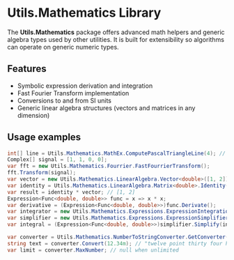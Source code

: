 # Utils.Mathematics Library

The **Utils.Mathematics** package offers advanced math helpers and generic algebra types used by other utilities.
It is built for extensibility so algorithms can operate on generic numeric types.

## Features

- Symbolic expression derivation and integration
- Fast Fourier Transform implementation
- Conversions to and from SI units
- Generic linear algebra structures (vectors and matrices in any dimension)

## Usage examples
```csharp
int[] line = Utils.Mathematics.MathEx.ComputePascalTriangleLine(4); // [1,4,6,4,1]
Complex[] signal = [1, 1, 0, 0];
var fft = new Utils.Mathematics.Fourrier.FastFourrierTransform();
fft.Transform(signal);
var vector = new Utils.Mathematics.LinearAlgebra.Vector<double>([1, 2]);
var identity = Utils.Mathematics.LinearAlgebra.Matrix<double>.Identity(2);
var result = identity * vector; // [1, 2]
Expression<Func<double, double>> func = x => x * x;
var derivative = (Expression<Func<double, double>>)func.Derivate();
var integrator = new Utils.Mathematics.Expressions.ExpressionIntegration("x");
var simplifier = new Utils.Mathematics.Expressions.ExpressionSimplifier();
var integral = (Expression<Func<double, double>>)simplifier.Simplify(integrator.Integrate(func));
```

```csharp
var converter = Utils.Mathematics.NumberToStringConverter.GetConverter("EN");
string text = converter.Convert(12.34m); // "twelve point thirty four hundredths"
var limit = converter.MaxNumber; // null when unlimited
```

